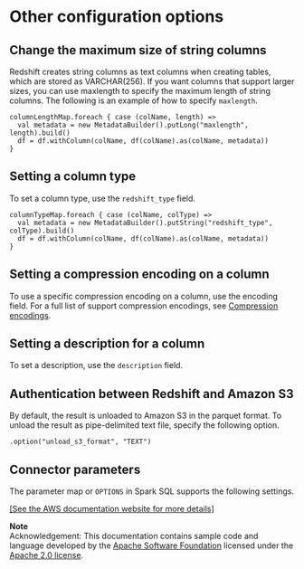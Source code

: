 # Other configuration options<a name="spark-redshift-connector-other-config"></a>

## Change the maximum size of string columns<a name="spark-redshift-connector-other-config-max-size"></a>

Redshift creates string columns as text columns when creating tables, which are stored as VARCHAR\(256\)\. If you want columns that support larger sizes, you can use maxlength to specify the maximum length of string columns\. The following is an example of how to specify `maxlength`\. 

```
columnLengthMap.foreach { case (colName, length) =>
  val metadata = new MetadataBuilder().putLong("maxlength", length).build()
  df = df.withColumn(colName, df(colName).as(colName, metadata))
}
```

## Setting a column type<a name="spark-redshift-connector-other-config-column-type"></a>

To set a column type, use the `redshift_type` field\.

```
columnTypeMap.foreach { case (colName, colType) =>
  val metadata = new MetadataBuilder().putString("redshift_type", colType).build()
  df = df.withColumn(colName, df(colName).as(colName, metadata))
}
```

## Setting a compression encoding on a column<a name="spark-redshift-connector-other-config-compression-encoding"></a>

 To use a specific compression encoding on a column, use the encoding field\. For a full list of support compression encodings, see [Compression encodings](https://docs.aws.amazon.com/redshift/latest/dg/c_Compression_encodings.html)\. 

## Setting a description for a column<a name="spark-redshift-connector-other-config-description"></a>

To set a description, use the `description` field\.

## Authentication between Redshift and Amazon S3<a name="spark-redshift-connector-other-config-unload-as-text"></a>

 By default, the result is unloaded to Amazon S3 in the parquet format\. To unload the result as pipe\-delimited text file, specify the following option\. 

```
.option("unload_s3_format", "TEXT")
```

## Connector parameters<a name="spark-redshift-connector-other-config-spark-parameters"></a>

The parameter map or `OPTIONS` in Spark SQL supports the following settings\.

[\[See the AWS documentation website for more details\]](http://docs.aws.amazon.com/redshift/latest/mgmt/spark-redshift-connector-other-config.html)

**Note**  
 Acknowledgement: This documentation contains sample code and language developed by the [Apache Software Foundation](http://www.apache.org/) licensed under the [Apache 2\.0 license](https://www.apache.org/licenses/LICENSE-2.0)\. 